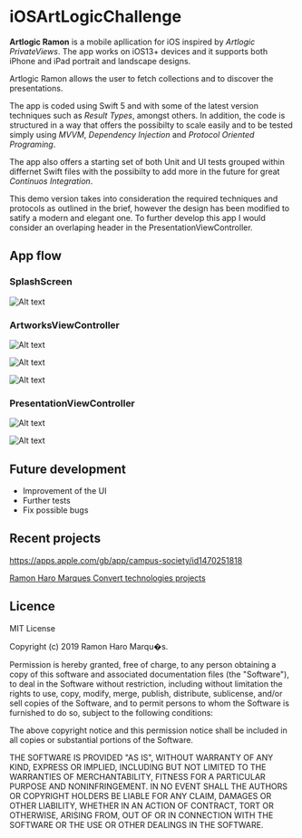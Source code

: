 # iOSArtLogicChallenge
**Artlogic Ramon** is a mobile apllication for iOS inspired by *Artlogic PrivateViews*. The app works on iOS13+ devices and it supports both iPhone and iPad portrait and landscape designs.

Artlogic Ramon allows the user to fetch collections and to discover the presentations. 

The app is coded using Swift 5 and with some of the latest version techniques such as *Result Types*, amongst others. In addition, the code is structured in a way that offers the possibilty to scale easily and to be tested simply using *MVVM*, *Dependency Injection* and *Protocol Oriented Programing*. 

The app also offers a starting set of both Unit and UI tests grouped within differnet Swift files with the possibilty to add more in the future for great *Continuos Integration*.

This demo version takes into consideration the required techniques and protocols as outlined in the brief, however the design has been modified to satify a modern and elegant one. To further develop this app I would consider an overlaping header in the PresentationViewController.


## App flow

### SplashScreen
![Alt text](UIResources/Screenshots/sc1.PNG?raw=true)


### ArtworksViewController
![Alt text](UIResources/Screenshots/sc2.PNG?raw=true)


![Alt text](UIResources/Screenshots/sc3.PNG?raw=true)


![Alt text](UIResources/Screenshots/sc4.PNG?raw=true)


### PresentationViewController
![Alt text](UIResources/Screenshots/sc5.PNG?raw=true)


![Alt text](UIResources/Screenshots/sc6.PNG?raw=true)


## Future development

* Improvement of the UI
* Further tests
* Fix possible bugs


## Recent projects
https://apps.apple.com/gb/app/campus-society/id1470251818

[Ramon Haro Marques Convert technologies projects](UIResources/RamonHaroMarques_ConvertTechnologiesProjects.pdf)



## Licence

MIT License

Copyright (c) 2019 Ramon Haro Marqu�s.

Permission is hereby granted, free of charge, to any person obtaining a copy
of this software and associated documentation files (the "Software"), to deal
in the Software without restriction, including without limitation the rights
to use, copy, modify, merge, publish, distribute, sublicense, and/or sell
copies of the Software, and to permit persons to whom the Software is
furnished to do so, subject to the following conditions:

The above copyright notice and this permission notice shall be included in
all copies or substantial portions of the Software.

THE SOFTWARE IS PROVIDED "AS IS", WITHOUT WARRANTY OF ANY KIND, EXPRESS OR
IMPLIED, INCLUDING BUT NOT LIMITED TO THE WARRANTIES OF MERCHANTABILITY,
FITNESS FOR A PARTICULAR PURPOSE AND NONINFRINGEMENT. IN NO EVENT SHALL THE
AUTHORS OR COPYRIGHT HOLDERS BE LIABLE FOR ANY CLAIM, DAMAGES OR OTHER
LIABILITY, WHETHER IN AN ACTION OF CONTRACT, TORT OR OTHERWISE, ARISING FROM,
OUT OF OR IN CONNECTION WITH THE SOFTWARE OR THE USE OR OTHER DEALINGS IN
THE SOFTWARE.

